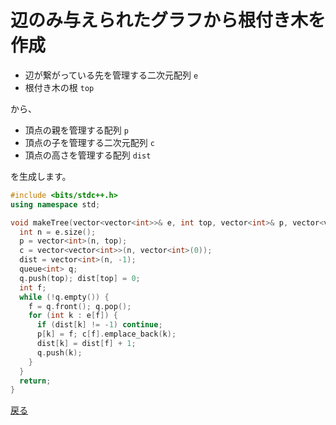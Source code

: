 # 辺のみ与えられたグラフから根付き木を作成

- 辺が繋がっている先を管理する二次元配列 `e`
- 根付き木の根 `top`

から、

- 頂点の親を管理する配列 `p`
- 頂点の子を管理する二次元配列 `c`
- 頂点の高さを管理する配列 `dist`

を生成します。

```cpp
#include <bits/stdc++.h>
using namespace std;

void makeTree(vector<vector<int>>& e, int top, vector<int>& p, vector<vector<int>>& c, vector<int>& dist) {
  int n = e.size();
  p = vector<int>(n, top);
  c = vector<vector<int>>(n, vector<int>(0));
  dist = vector<int>(n, -1);
  queue<int> q;
  q.push(top); dist[top] = 0;
  int f;
  while (!q.empty()) {
    f = q.front(); q.pop();
    for (int k : e[f]) {
      if (dist[k] != -1) continue;
      p[k] = f; c[f].emplace_back(k);
      dist[k] = dist[f] + 1;
      q.push(k);
    }
  }
  return;
}
```

<a href = "https://github.com/tomo-224/klib/blob/main/type/graph.md">戻る</a>

